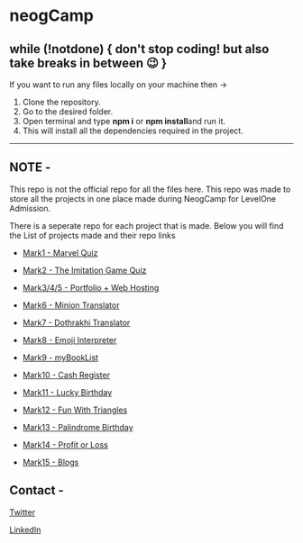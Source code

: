 # neogCamp
while (!notdone)  {
  don't stop coding!
  but also take breaks in between 😉
}
---
If you want to run any files locally on your machine then &#8594;
1. Clone the repository.
2. Go to the desired folder.
3. Open terminal and type **npm i** or **npm install**and run it.
4. This will install all the dependencies required in the project.

---

## NOTE - 
This repo is not the official repo for all the files here. This repo was made to store all the projects in one place made during NeogCamp for LevelOne Admission.

There is a seperate repo for each project that is made. Below you will find the List of projects made and their repo links
- [Mark1 - Marvel Quiz](https://github.com/pavan6115/Mark1-marvelQuiz)

- [Mark2 - The Imitation Game Quiz](https://github.com/pavan6115/Mark2-theImitationGame-Quiz)

- [Mark3/4/5 - Portfolio + Web Hosting](https://github.com/pavan6115/neogPortfolio)

- [Mark6 - Minion Translator](https://github.com/pavan6115/minionTranslator)

- [Mark7 - Dothrakhi Translator](https://github.com/pavan6115/dothrakiTranslator)

- [Mark8 - Emoji Interpreter](https://github.com/pavan6115/emojiDetector)

- [Mark9 - myBookList](https://github.com/pavan6115/bookList)

- [Mark10 - Cash Register](https://github.com/pavan6115/cashRegister)

- [Mark11 - Lucky Birthday](https://github.com/pavan6115/luckyBirthday)

- [Mark12 - Fun With Triangles](https://github.com/pavan6115/funWithTriangles)

- [Mark13 - Palindrome Birthday](https://github.com/pavan6115/palindromeBirthday)

- [Mark14 - Profit or Loss](https://github.com/pavan6115/profitAndLoss)

- [Mark15 - Blogs](https://kpavan.hashnode.dev/)

## Contact -
[Twitter](https://twitter.com/_kpavan)

[LinkedIn](https://www.linkedin.com/in/kulkarni-pavan/)
